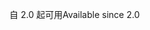 <span data-ttu-id="049bb-101">自 2.0 起可用</span><span class="sxs-lookup"><span data-stu-id="049bb-101">Available since 2.0</span></span>